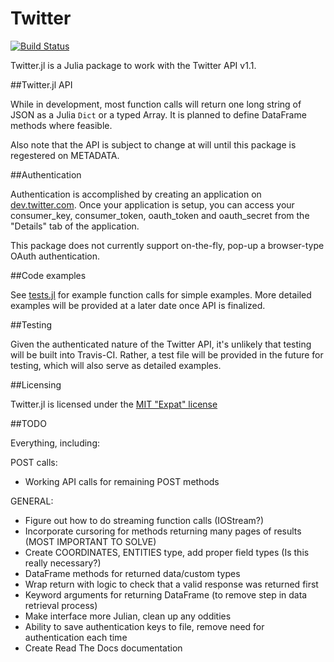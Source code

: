 # Twitter

[![Build Status](https://travis-ci.org/randyzwitch/Twitter.jl.png)](https://travis-ci.org/randyzwitch/Twitter.jl)

Twitter.jl is a Julia package to work with the Twitter API v1.1.

##Twitter.jl API

While in development, most function calls will return one long string of JSON as a Julia `Dict` or a typed Array. It is planned to define DataFrame methods where feasible.

Also note that the API is subject to change at will until this package is regestered on METADATA.

##Authentication

Authentication is accomplished by creating an application on [dev.twitter.com](https://dev.twitter.com). Once your application is setup, you can access your consumer_key, consumer_token, oauth_token and oauth_secret from the "Details" tab of the application.

This package does not currently support on-the-fly, pop-up a browser-type OAuth authentication. 

##Code examples

See [tests.jl](https://github.com/randyzwitch/Twitter.jl/blob/master/tests/tests.jl) for example function calls for simple examples. More detailed examples will be provided at a later date once API is finalized.

##Testing

Given the authenticated nature of the Twitter API, it's unlikely that testing will be built into Travis-CI. Rather, a test file will be provided in the future for testing, which will also serve as detailed examples.

##Licensing

Twitter.jl is licensed under the [MIT "Expat" license](https://github.com/randyzwitch/Twitter.jl/blob/master/LICENSE.md)

##TODO

Everything, including:

POST calls:
- Working API calls for remaining POST methods

GENERAL:
- Figure out how to do streaming function calls (IOStream?)
- Incorporate cursoring for methods returning many pages of results (MOST IMPORTANT TO SOLVE)
- Create COORDINATES, ENTITIES type, add proper field types (Is this really necessary?)
- DataFrame methods for returned data/custom types
- Wrap return with logic to check that a valid response was returned first
- Keyword arguments for returning DataFrame (to remove step in data retrieval process)
- Make interface more Julian, clean up any oddities
- Ability to save authentication keys to file, remove need for authentication each time
- Create Read The Docs documentation

